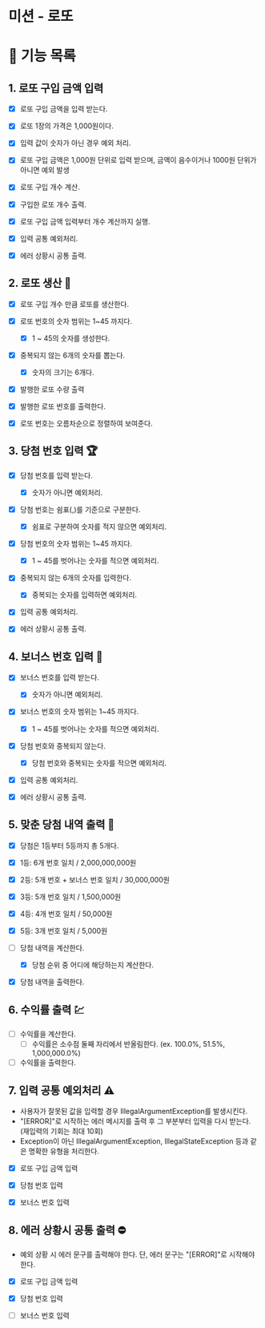# 미션 - 로또

# 🚀 기능 목록

## 1. 로또 구입 금액 입력
- [x] 로또 구입 금액을 입력 받는다.
- [x] 로또 1장의 가격은 1,000원이다.
- [x] 입력 값이 숫자가 아닌 경우 예외 처리.
- [x] 로또 구입 금액은 1,000원 단위로 입력 받으며, 금액이 음수이거나 1000원 단위가 아니면 예외 발생
- [x] 로또 구입 개수 계산.
- [x] 구입한 로또 개수 출력.
- [x] 로또 구입 금액 입력부터 개수 계산까지 실행.
- [x] 입력 공통 예외처리.
- [x] 에러 상황시 공통 출력.


## 2. 로또 생산 🎫
- [x] 로또 구입 개수 만큼 로또를 생산한다.
- [x] 로또 번호의 숫자 범위는 1~45 까지다.
  - [x] 1 ~ 45의 숫자를 생성한다.
- [x] 중복되지 않는 6개의 숫자를 뽑는다.
  - [x] 숫자의 크기는 6개다.
- [x] 발행한 로또 수량 출력
- [x] 발행한 로또 번호를 출력한다.
- [x] 로또 번호는 오름차순으로 정렬하여 보여준다.


## 3. 당첨 번호 입력 🏆
- [x] 당첨 번호를 입력 받는다.
  - [x] 숫자가 아니면 예외처리.
- [x] 당첨 번호는 쉼표(,)를 기준으로 구분한다.
  - [x] 쉼표로 구분하여 숫자를 적지 않으면 예외처리.
- [x] 당첨 번호의 숫자 범위는 1~45 까지다.
  - [x] 1 ~ 45를 벗어나는 숫자를 적으면 예외처리.
- [x] 중복되지 않는 6개의 숫자를 입력한다.
  - [x] 중복되는 숫자를 입력하면 예외처리.
- [x] 입력 공통 예외처리.
- [x] 에러 상황시 공통 출력.


## 4. 보너스 번호 입력 🎲
- [x] 보너스 번호를 입력 받는다.
  - [x] 숫자가 아니면 예외처리.
- [x] 보너스 번호의 숫자 범위는 1~45 까지다.
  - [x] 1 ~ 45를 벗어나는 숫자를 적으면 예외처리.
- [x] 당첨 번호와 중복되지 않는다.
  - [x] 당첨 번호와 중복되는 숫자를 적으면 예외처리.
- [x] 입력 공통 예외처리.
- [x] 에러 상황시 공통 출력.


## 5. 맞춘 당첨 내역 출력 📜
- [x] 당첨은 1등부터 5등까지 총 5개다.
- [x] 1등: 6개 번호 일치 / 2,000,000,000원
- [x] 2등: 5개 번호 + 보너스 번호 일치 / 30,000,000원
- [x] 3등: 5개 번호 일치 / 1,500,000원
- [x] 4등: 4개 번호 일치 / 50,000원
- [x] 5등: 3개 번호 일치 / 5,000원
- [ ] 당첨 내역을 계산한다.
  - [x] 당첨 순위 중 어디에 해당하는지 계산한다.
- [x] 당첨 내역을 출력한다.


## 6. 수익률 출력 💹
- [ ] 수익률을 계산한다.
  - [ ] 수익률은 소수점 둘째 자리에서 반올림한다. (ex. 100.0%, 51.5%, 1,000,000.0%)
- [ ] 수익률을 출력한다.

## 7. 입력 공통 예외처리 ⚠️
- 사용자가 잘못된 값을 입력할 경우 IllegalArgumentException를 발생시킨다. 
- "[ERROR]"로 시작하는 에러 메시지를 출력 후 그 부분부터 입력을 다시 받는다.  (재입력의 기회는 최대 10회)
- Exception이 아닌 IllegalArgumentException, IllegalStateException 등과 같은 명확한 유형을 처리한다.
- [x] 로또 구입 금액 입력
- [x] 당첨 번호 입력
- [x] 보너스 번호 입력


## 8. 에러 상황시 공통 출력 ⛔
- 예외 상황 시 에러 문구를 출력해야 한다. 단, 에러 문구는 "[ERROR]"로 시작해야 한다.
- [x] 로또 구입 금액 입력
- [x] 당첨 번호 입력
- [ ] 보너스 번호 입력
 




